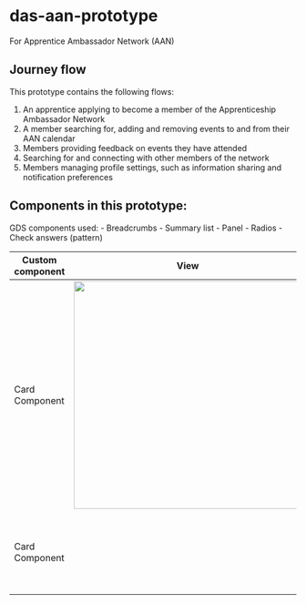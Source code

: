 # das-aan-prototype
For Apprentice Ambassador Network (AAN)


## Journey flow

This prototype contains the following flows:

1. An apprentice applying to become a member of the Apprenticeship Ambassador Network 
2. A member searching for, adding and removing events to and from their AAN calendar
3. Members providing feedback on events they have attended
4. Searching for and connecting with other members of the network 
5. Members managing profile settings, such as information sharing and notification preferences



## Components in this prototype:

GDS components used: 
    - Breadcrumbs
    - Summary list 
    - Panel 
    - Radios 
    - Check answers (pattern)


| Custom component          |      View        | Description       |
| ------------------------- | ---------------- | ------------------|
| Card Component            |  <img src="https://user-images.githubusercontent.com/77584099/196912457-16b357ef-49dc-47a1-af5d-27007033b631.png" width="400px"/> | - Information card with hyperlink title <br> -Easy to loop through to list cards for several pages  |
 Card Component            |    | - Information card with hyperlink title to link to new page |

